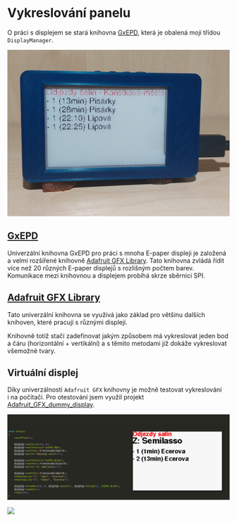 # Vykreslování panelu

O&nbsp;práci s&nbsp;displejem se stará knihovna [GxEPD](https://github.com/ZinggJM/GxEPD), která je obalená mojí třídou `DisplayManager`.

![demo](../media/aplikace/salinaApp.jpeg)

## [GxEPD](https://github.com/ZinggJM/GxEPD)

Univerzální knihovna GxEPD pro práci s&nbsp;mnoha E-paper displeji je založená a&nbsp;velmi rozšířené knihovně [Adafruit GFX Library](https://github.com/adafruit/Adafruit-GFX-Library).
Tato knihovna zvládá řídit více než 20 různých E-paper displejů s&nbsp;rozlišným počtem barev.
Komunikace mezi knihovnou a&nbsp;displejem probíhá skrze sběrnici SPI.

## [Adafruit GFX Library](https://github.com/adafruit/Adafruit-GFX-Library)

Tato univerzální knihovna se využívá jako základ pro většinu dalších knihoven, které pracují s&nbsp;různými displeji.

Knihovně totiž stačí zadefinovat jakým způsobem má vykreslovat jeden bod a&nbsp;čáru (horizontální + vertikální) a&nbsp;s&nbsp;těmito metodami již dokáže vykreslovat všemožné tvary.

## Virtuální displej

Díky univerzálnosti `Adafruit GFX` knihovny je možně testovat vykreslování i&nbsp;na počítači.
Pro otestování jsem využil projekt [Adafruit_GFX_dummy_display](https://github.com/croutor/Adafruit_GFX_dummy_display).

![](../media/panel/virtualni-displej.png)

![](../media/panel/virtualni-ukazka.jpg)